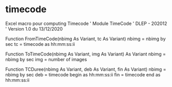 # timecode
Excel macro pour computing Timecode
' Module TimeCode
' DLEP - 202012
' Version 1.0 du 13/12/2020

Function FromTimeCode(nbimg As Variant, tc As Variant)
nbimg = nbimg by sec
tc = timecode as hh:mm:ss:ii

Function ToTimeCode(nbimg As Variant, img As Variant) As Variant
nbimg = nbimg by sec
img = number of images

Function TCDuree(nbimg As Variant, deb As Variant, fin As Variant)
nbimg = nbimg by sec
deb = timecode begin as hh:mm:ss:ii
fin = timecode end as hh:mm:ss:ii
